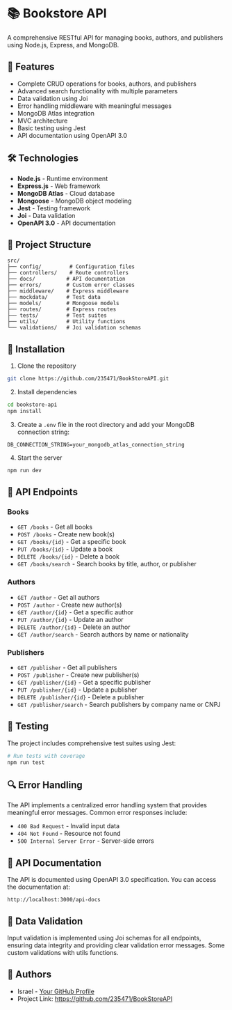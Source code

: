 # 📚 Bookstore API

A comprehensive RESTful API for managing books, authors, and publishers using Node.js, Express, and MongoDB.

## 🚀 Features

- Complete CRUD operations for books, authors, and publishers
- Advanced search functionality with multiple parameters
- Data validation using Joi
- Error handling middleware with meaningful messages
- MongoDB Atlas integration
- MVC architecture
- Basic testing using Jest
- API documentation using OpenAPI 3.0

## 🛠️ Technologies

- **Node.js** - Runtime environment
- **Express.js** - Web framework
- **MongoDB Atlas** - Cloud database
- **Mongoose** - MongoDB object modeling
- **Jest** - Testing framework
- **Joi** - Data validation
- **OpenAPI 3.0** - API documentation

## 📁 Project Structure

```
src/
├── config/         # Configuration files
├── controllers/    # Route controllers
├── docs/          # API documentation
├── errors/        # Custom error classes
├── middleware/    # Express middleware
├── mockdata/      # Test data
├── models/        # Mongoose models
├── routes/        # Express routes
├── tests/         # Test suites
├── utils/         # Utility functions
└── validations/   # Joi validation schemas
```

## 🔧 Installation

1. Clone the repository
```bash
git clone https://github.com/235471/BookStoreAPI.git
```

2. Install dependencies
```bash
cd bookstore-api
npm install
```

3. Create a `.env` file in the root directory and add your MongoDB connection string:
```
DB_CONNECTION_STRING=your_mongodb_atlas_connection_string
```

4. Start the server
```bash
npm run dev
```

## 📝 API Endpoints

### Books
- `GET /books` - Get all books
- `POST /books` - Create new book(s)
- `GET /books/{id}` - Get a specific book
- `PUT /books/{id}` - Update a book
- `DELETE /books/{id}` - Delete a book
- `GET /books/search` - Search books by title, author, or publisher

### Authors
- `GET /author` - Get all authors
- `POST /author` - Create new author(s)
- `GET /author/{id}` - Get a specific author
- `PUT /author/{id}` - Update an author
- `DELETE /author/{id}` - Delete an author
- `GET /author/search` - Search authors by name or nationality

### Publishers
- `GET /publisher` - Get all publishers
- `POST /publisher` - Create new publisher(s)
- `GET /publisher/{id}` - Get a specific publisher
- `PUT /publisher/{id}` - Update a publisher
- `DELETE /publisher/{id}` - Delete a publisher
- `GET /publisher/search` - Search publishers by company name or CNPJ

## 🧪 Testing

The project includes comprehensive test suites using Jest:

```bash
# Run tests with coverage
npm run test
```

## 🔍 Error Handling

The API implements a centralized error handling system that provides meaningful error messages. Common error responses include:

- `400 Bad Request` - Invalid input data
- `404 Not Found` - Resource not found
- `500 Internal Server Error` - Server-side errors

## 📖 API Documentation

The API is documented using OpenAPI 3.0 specification. You can access the documentation at:

```
http://localhost:3000/api-docs
```

## 🔐 Data Validation

Input validation is implemented using Joi schemas for all endpoints, ensuring data integrity and providing clear validation error messages.
Some custom validations with utils functions.

## 👥 Authors

- Israel - [Your GitHub Profile](https://github.com/235471)
- Project Link: https://github.com/235471/BookStoreAPI